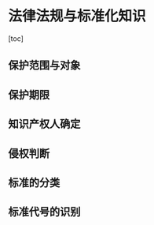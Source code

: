# 法律法规与标准化知识

[toc]

## 保护范围与对象





## 保护期限





## 知识产权人确定





## 侵权判断







## 标准的分类





## 标准代号的识别